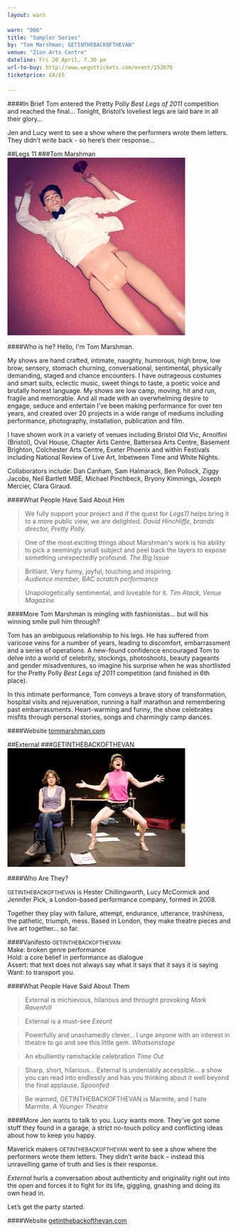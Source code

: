 ```yaml
---
layout: warn

warn: "006"
title: "Sampler Series"
by: "Tom Marshman; GETINTHEBACKOFTHEVAN"
venue: "Zion Arts Centre"
dateline: Fri 20 April, 7.30 pm
url-to-buy: http://www.wegottickets.com/event/152676
ticketprice: £8/£5

---
```

####In Brief
Tom entered the Pretty Polly *Best Legs of 2011* competition and reached the final&hellip; Tonight, Bristol’s loveliest legs are laid bare in all their glory&hellip;

Jen and Lucy went to see a show where the performers wrote them letters. They didn’t write back - so here’s their response&hellip;

##Legs 11
###Tom Marshman
![Tom Marshman](w6tom.jpg)

####Who is he?
Hello, I'm Tom Marshman.

My shows are hand crafted, intimate, naughty, humorous, high brow, low brow, sensory, stomach churning, conversational, sentimental, physically demanding, staged and chance encounters. I have outrageous costumes and smart suits, eclectic music, sweet things to taste, a poetic voice and brutally honest language. My shows are low camp, moving, hit and run, fragile and memorable. And all made with an overwhelming desire to engage, seduce and entertain I’ve been making performance for over ten years, and created over 20 projects in a wide range of mediums including performance, photography, installation, publication and film. 

I have shown work in a variety of venues including Bristol Old Vic, Arnolfini (Bristol), Oval House, Chapter Arts Centre, Battersea Arts Centre, Basement Brighton, Colchester Arts Centre, Exeter Phoenix and within Festivals including National Review of Live Art, Inbetween Time and White Nights.

Collaborators include: Dan Canham, Sam Halmarack, Ben Pollock, Ziggy Jacobs,
Neil Bartlett MBE, Michael Pinchbeck, Bryony Kimmings, Joseph Mercier, Clara Giraud.

####What People Have Said About Him

>We fully support your project and if the quest for *Legs11* helps bring it to a more public view, we are delighted.
*David Hinchliffe, brands director, Pretty Polly.*

>One of the most exciting things about Marshman's work is his ability to pick a seemingly small subject and peel back the layers to expose something unexpectedly profound.
*The Big Issue*

>Brilliant.  Very funny, joyful, touching and inspiring.  
*Audience member, BAC scratch performance*

>Unapologetically sentimental, and loveable for it. 
*Tim Atack, Venue Magazine*


####More
Tom Marshman is mingling with fashionistas&hellip; but will his winning smile pull him through? 

Tom has an ambiguous relationship to his legs. He has suffered from varicose veins for a number of years, leading to discomfort, embarrassment and a series of operations. A new-found confidence encouraged Tom to delve into a world of celebrity, stockings, photoshoots, beauty pageants and gender misadventures, so imagine his surprise when he was shortlisted for the Pretty Polly *Best Legs of 2011* competition (and finished in 6th place).

In this intimate performance, Tom conveys a brave story of transformation, hospital visits and rejuvenation, running a half marathon and remembering past embarrassments. Heart-warming and funny, the show celebrates misfits through personal stories, songs and charmingly camp dances. 

####Website
[tommarshman.com](http://tommarshman.com/)   

##External
###GETINTHEBACKOFTHEVAN
![GETINTHEBACKOFTHEVAN](w6getintheback.jpg)

####Who Are They?
<p><small>GETINTHEBACKOFTHEVAN</small> is Hester Chillingworth, Lucy McCormick and Jennifer Pick, a London-based performance company, formed in 2008.</p>

Together they play with failure, attempt, endurance, utterance, trashiness, the pathetic, triumph, mess.  Based in London, they make theatre pieces and live art together… so far.  

####Vanifesto
<small>GETINTHEBACKOFTHEVAN:</small>   
Make: broken genre performance  
Hold: a core belief in performance as dialogue      
Assert: that text does not always say what it says that it says it is saying      
Want: to transport you.  

####What People Have Said About Them
>External is michievous, hilarious and throught provoking
*Mark Ravenhill*

>External is a must-see
*Exeunt*

>Powerfully and unashamedly clever&hellip; I urge anyone with an interest in theatre to go and see this little gem.
*Whatsonstage*

>An ebulliently ramshackle celebration
*Time Out*

>Sharp, short, hilarious… External is undeniably accessible… a show you can read into endlessly and has you thinking about it well beyond the final applause.
*Spoonfed*

>Be warned, GETINTHEBACKOFTHEVAN is Marmite, and I hate Marmite.
*A Younger Theatre*

####More
Jen wants to talk to you. Lucy wants more.
They’ve got some stuff they found in a garage, a strict no-touch policy and conflicting ideas about how to keep you happy.

Maverick makers <small>GETINTHEBACKOFTHEVAN</small> went to see a show where the performers wrote them letters. They didn’t write back – instead this unravelling game of truth and lies is their response.

*External* hurls a conversation about authenticity and originality right out into the open and forces it to fight for its life, giggling, gnashing and doing its own head in.

Let’s get the party started.

####Website
[getinthebackofthevan.com](http://www.getinthebackofthevan.com/)



